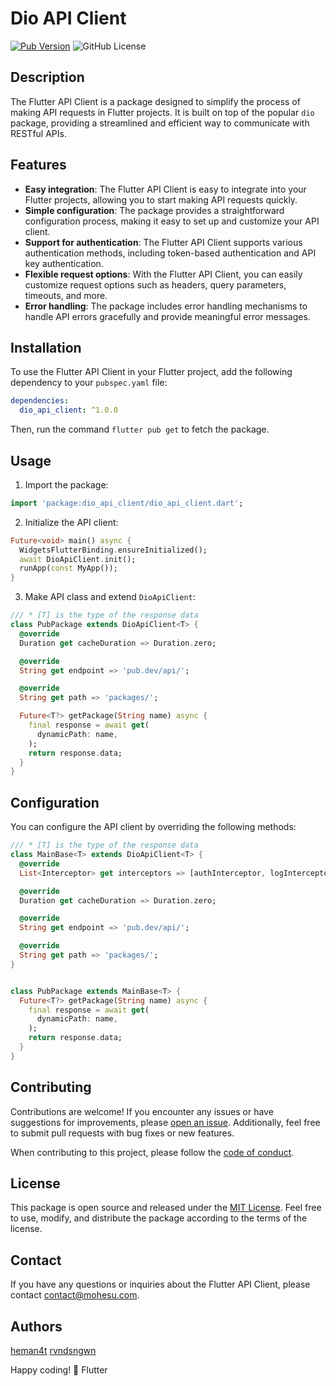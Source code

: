 # Dio API Client

[![Pub Version](https://img.shields.io/pub/v/dio_api_client?color=blue)](https://pub.dev/packages/dio_dio_api_client)
![GitHub License](https://img.shields.io/github/license/mohesu/dio_api_client)

## Description

The Flutter API Client is a package designed to simplify the process of making API requests in Flutter projects. It is built on top of the popular `dio` package, providing a streamlined and efficient way to communicate with RESTful APIs.

## Features

- **Easy integration**: The Flutter API Client is easy to integrate into your Flutter projects, allowing you to start making API requests quickly.
- **Simple configuration**: The package provides a straightforward configuration process, making it easy to set up and customize your API client.
- **Support for authentication**: The Flutter API Client supports various authentication methods, including token-based authentication and API key authentication.
- **Flexible request options**: With the Flutter API Client, you can easily customize request options such as headers, query parameters, timeouts, and more.
- **Error handling**: The package includes error handling mechanisms to handle API errors gracefully and provide meaningful error messages.

## Installation

To use the Flutter API Client in your Flutter project, add the following dependency to your `pubspec.yaml` file:

```yaml
dependencies:
  dio_api_client: ^1.0.0
```

Then, run the command `flutter pub get` to fetch the package.

## Usage

1. Import the package:

```dart
import 'package:dio_api_client/dio_api_client.dart';
```

2. Initialize the API client:

```dart
Future<void> main() async {
  WidgetsFlutterBinding.ensureInitialized();
  await DioApiClient.init();
  runApp(const MyApp());
}
```

3. Make API class and extend `DioApiClient`:

```dart
/// * [T] is the type of the response data
class PubPackage extends DioApiClient<T> {
  @override
  Duration get cacheDuration => Duration.zero;

  @override
  String get endpoint => 'pub.dev/api/';

  @override
  String get path => 'packages/';

  Future<T?> getPackage(String name) async {
    final response = await get(
      dynamicPath: name,
    );
    return response.data;
  }
}

```

## Configuration

You can configure the API client by overriding the following methods:

```dart
/// * [T] is the type of the response data
class MainBase<T> extends DioApiClient<T> {
  @override
  List<Interceptor> get interceptors => [authInterceptor, logInterceptor];

  @override
  Duration get cacheDuration => Duration.zero;

  @override
  String get endpoint => 'pub.dev/api/';

  @override
  String get path => 'packages/';
}


class PubPackage extends MainBase<T> {
  Future<T?> getPackage(String name) async {
    final response = await get(
      dynamicPath: name,
    );
    return response.data;
  }
}
```

## Contributing

Contributions are welcome! If you encounter any issues or have suggestions for improvements, please [open an issue](https://github.com/mohesu/dio_api_client/issues). Additionally, feel free to submit pull requests with bug fixes or new features.

When contributing to this project, please follow the [code of conduct](https://github.com/mohesu/dio_api_client/blob/main/code_of_conduct.md).

## License

This package is open source and released under the [MIT License](https://github.com/mohesu/dio_api_client/blob/main/LICENSE). Feel free to use, modify, and distribute the package according to the terms of the license.

## Contact

If you have any questions or inquiries about the Flutter API Client, please contact [contact@mohesu.com](mailto:contact@mohesu.com).

## Authors

[heman4t](https://github.com/heman4t)
[rvndsngwn](https://github.com/rvndsngwn)

Happy coding! 💙 Flutter
